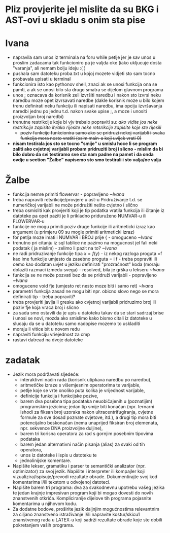 # Pliz provjerite jel mislite da su BKG i AST-ovi u skladu s onim sta pise
# Ivana
* napravila sam unos iz terminala na foru while petlje jer je sav unos u proslim zadacama tak funkcioniro pa je valjda oke (iako ukljucuje dosta "varanja", ali nemam bolju ideju :( )
* pushala sam datoteku proba.txt u kojoj mozete vidjeti sto sam tocno probavala upisati u terminal
* funkcionira isto kao pythonov shell, znaci ak se unosi funkcija ona se pamti, a ak se unosi bilo sta drugo smatra se dijelom glavnom programa
* unos ; oznacava da korisnik zeli izvršiti naredbu i nakon sto izvrsi neku naredbu moze opet izvrsavati naredbe (dakle korisnik moze u bilo kojem trenu definirati neku funkciju ili napisati naredbu, ima opciju izvršavanja naredbi jednu po jednu t.d. nakon svake upise ;, a moze i unositi proizvoljan broj naredbi)
* trenutne restrikcije koje bi vjv trebalo popraviti su: _ako vidite jos neke restrikcije zapisite ih/ako rijesite neke retsrikcije zapisite koje ste rijesili_
  * ~~poziv funkcije funkcionira samo ako se pridruzi nekoj varijabli i svaka funkcija mora nesto vratiti (osim main-a koji uvijek vrati 0)~~
* __nisam testirala jos sto se tocno "smije" u smislu hoce li se program zaliti ako cvjetnoj varijabli probam pridruziti broj i slicno - mislim da bi bilo dobro da svi testiramo sve sta nam padne na pamet i da onda ovdje u section "Žalbe" napisemo sto smo testirali i sto valja/ne valja__
# Žalbe
* funkcija nemre primiti flowervar - popravljeno _~Ivana_
* treba napraviti retsrikcije/provjere u ast-u Pridruživanje t.d. se numeričkoj varijabli ne može pridružiti nešto cvjetno i slično
* treba osmisliti kak provjeriti koji je tip podatka vratila funkcija ili čitanje iz datoteke pa opet paziti je li prikladno priduruženo NUMVAR-u ili FLOWERVAR-u
* funkcije ne mogu primiti poziv druge funkcije ili aritmeticki izraz kao argument (u primjeru 09 su mogle primiti aritmeticki izraz)
* for petlja moze imati i NUMVAR i BROJ prije { - omoguceno _~Ivana_
* trenutno pri citanju iz sql tablice ne pazimo na mogucnost jel fali neki podatak ( ja mislim) - zelimo li pazit na to? _~Ivana_
* ne radi pridruzivanje funkcije tipa $x =f($y) - iz nekog razloga proguta =f kao ime funkcije umjesto da zasebno proguta = i f - treba popraviti ili cemo kao dodatan uvjet u jeziku definirati "prozračnost" koda (moraju dolaziti razmaci izmedu svega) - resolved, bila je grška u lekseru _~Ivana_
* funkcija se ne može pozvati bez da se pridruži varijabli - popravljeno _~Ivana_
* omogucene void fje (umjesto ret nesto moze biti i samo ret) _~Ivana_
* parametri funkcija zasad ne mogu biti npr. obicno slovo nego se mora definirati tip - treba popraviti?
* treba provjeriti javlja li gresku ako cvjetnoj varijabli pridruzimo broj ili poziv fje koja vraca broj i slicno
* za sada smo ostavili da je upis u datoteku takav da se stari sadrzaj brise i unosi se novi, mozda ako smislimo kako bismo citali iz datoteke u slucaju da se u datoteku samo nadopise mozemo to uskladiti
* moraju li vitice bit u novom redu
* napraviti funkciju vriejednost za cmp
* rastavi datread na dvoje datoteke
# zadatak
* Jezik mora podržavati sljedeće:
  * interaktivni način rada (korisnik utipkava naredbu po naredbu),
  * aritmetičke izraze s višemjesnim operatorima te varijable,
  * petlje koje se vrte onoliko puta kolika je vrijednost varijable,
  * definicije funkcija i funkcijske pozive,
  * barem dva posebna tipa podataka neuobičajenih u (poznatijim) programskim jezicima; jedan tip smije biti konačan (npr. ternarni ishodi za fiksan broj uzoraka nakon ultracentrifugiranja, cvjetne formule za sve dosad poznate cvjetove, itd.), a drugi tip mora biti potencijalno beskonačan (nema unaprijed fiksiran broj elemenata, npr. sekvence DNA proizvoljne duljine),
  * barem tri korisna operatora za rad s gornjim posebnim tipovima podataka
  * barem jedan alternativni način pisanja (alias) za svaki od tih operatora,
  * unos iz datoteke i ispis u datoteku te
  * jednolinijske komentare.
* Napišite lekser, gramatiku i parser te semantički analizator (npr. optimizator) za
svoj jezik. Napišite i interpreter ili kompajler koji vizualizira/ispisuje/prevodi
rezultate obrade. Dokumentirajte svoj kod komentarima i/ili tekstom u odvojenoj datoteci.
* Napišite barem tri programa: dva za svakodnevnu upotrebu vašeg jezika te
jedan krajnje impresivan program koji bi mogao dovesti do novih znanstvenih
otkrića. Kompliciranije dijelove tih programa pojasnite komentarima u njihovom kodu.
* Za dodatne bodove, proširite jezik daljnjim mogućnostima relevantnim za
ciljano znanstveno istraživanje i/ili napravite kostur/skicu1
znanstvenog rada u
LATEX-u koji sadrži rezultate obrade koje ste dobili pokretanjem vaših programa.
